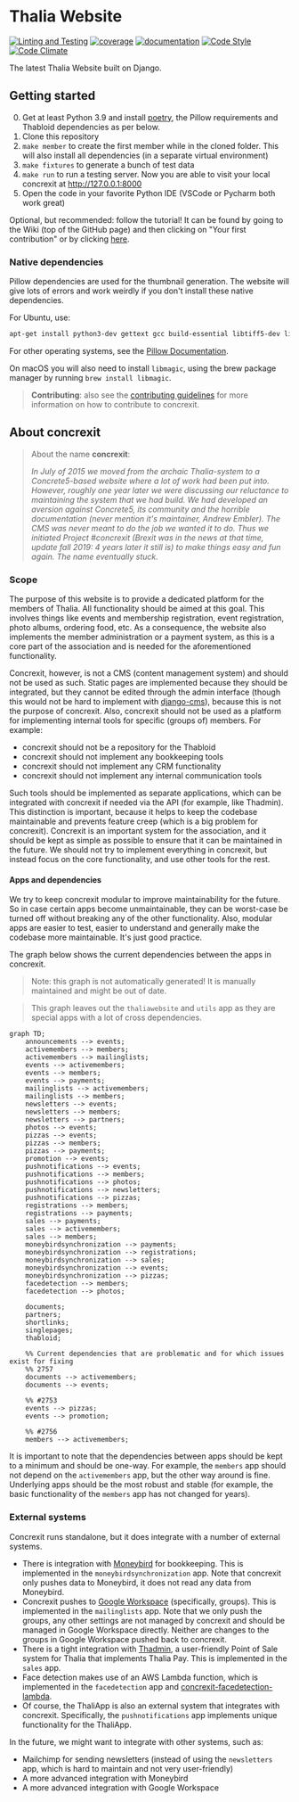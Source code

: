 # Thalia Website

[![Linting and Testing](https://github.com/svthalia/concrexit/workflows/Linting%20and%20Testing/badge.svg)](https://github.com/svthalia/concrexit/actions)
[![coverage](https://img.shields.io/badge/coverage-view-important)](https://thalia-coverage.s3.amazonaws.com/master/index.html)
[![documentation](https://img.shields.io/badge/documentation-view-blueviolet)](https://thalia-documentation.s3.amazonaws.com/master/index.html)
[![Code Style](https://img.shields.io/badge/code%20style-black-000000.svg)](https://github.com/psf/black)
[![Code Climate](https://codeclimate.com/github/svthalia/concrexit/badges/gpa.svg)](https://codeclimate.com/github/svthalia/concrexit)

The latest Thalia Website built on Django.

## Getting started

0. Get at least Python 3.9 and install [poetry](https://python-poetry.org/docs/#installation), the Pillow requirements and Thabloid dependencies as per below.
1. Clone this repository
2. `make member` to create the first member while in the cloned folder. This will also install all dependencies (in a separate virtual environment)
3. `make fixtures` to generate a bunch of test data
4. `make run` to run a testing server. Now you are able to visit your local concrexit at http://127.0.0.1:8000
5. Open the code in your favorite Python IDE (VSCode or Pycharm both work great)

Optional, but recommended: follow the tutorial! It can be found by going to the Wiki (top of the GitHub page) and then clicking on "Your first contribution" or by clicking [here](https://github.com/svthalia/concrexit/wiki/your-first-contribution).

### Native dependencies
Pillow dependencies are used for the thumbnail generation. The website will give lots of errors and work weirdly if you don't install these native dependencies.

For Ubuntu, use:

```bash
apt-get install python3-dev gettext gcc build-essential libtiff5-dev libjpeg-turbo8-dev zlib1g-dev libfreetype6-dev liblcms2-dev libwebp-dev
```

For other operating systems, see the [Pillow Documentation][pillow-install].

[pillow-install]: https://pillow.readthedocs.io/en/latest/installation.html

On macOS you will also need to install `libmagic`, using the brew package manager by running `brew install libmagic`.


> **Contributing**:
> also see the [contributing guidelines](CONTRIBUTING.md) for more information on how to contribute to concrexit.


## About concrexit

> About the name **concrexit**:
>
> _In July of 2015 we moved from the archaic Thalia-system to a Concrete5-based website where a lot of work had been put into.
> However, roughly one year later we were discussing our reluctance to maintaining the system that we had build.
> We had developed an aversion against Concrete5, its community and the horrible documentation (never mention it's maintainer, Andrew Embler).
> The CMS was never meant to do the job we wanted it to do.
> Thus we initiated Project #concrexit (Brexit was in the news at that time, update fall 2019: 4 years later it still is) to make things easy and fun again.
> The name eventually stuck._

### Scope
The purpose of this website is to provide a dedicated platform for the members of Thalia.
All functionality should be aimed at this goal.
This involves things like events and membership registration, event registration, photo albums, ordering food, etc.
As a consequence, the website also implements the member administration or a payment system, as this is a core part of the association and is needed for the aforementioned functionality.

Concrexit, however, is not a CMS (content management system) and should not be used as such.
Static pages are implemented because they should be integrated, but they cannot be edited through the admin interface (though this would not be hard to implement with [django-cms](https://www.django-cms.org/en/)), because this is not the purpose of concrexit.
Also, concrexit should not be used as a platform for implementing internal tools for specific (groups of) members.
For example:
- concrexit should not be a repository for the Thabloid
- concrexit should not implement any bookkeeping tools
- concrexit should not implement any CRM functionality
- concrexit should not implement any internal communication tools

Such tools should be implemented as separate applications, which can be integrated with concrexit if needed via the API (for example, like Thadmin).
This distinction is important, because it helps to keep the codebase maintainable and prevents feature creep (which is a big problem for concrexit).
Concrexit is an important system for the association, and it should be kept as simple as possible to ensure that it can be maintained in the future.
We should not try to implement everything in concrexit, but instead focus on the core functionality, and use other tools for the rest.

#### Apps and dependencies
We try to keep concrexit modular to improve maintainability for the future.
So in case certain apps become unmaintainable, they can be worst-case be turned off without breaking any of the other functionality.
Also, modular apps are easier to test, easier to understand and generally make the codebase more maintainable.
It's just good practice.

The graph below shows the current dependencies between the apps in concrexit.

> Note: this graph is not automatically generated! It is manually maintained and might be out of date.

> This graph leaves out the `thaliawebsite` and `utils` app as they are special apps with a lot of cross dependencies.

```mermaid
graph TD;
    announcements --> events;
    activemembers --> members;
    activemembers --> mailinglists;
    events --> activemembers;
    events --> members;
    events --> payments;
    mailinglists --> activemembers;
    mailinglists --> members;
    newsletters --> events;
    newsletters --> members;
    newsletters --> partners;
    photos --> events;
    pizzas --> events;
    pizzas --> members;
    pizzas --> payments;
    promotion --> events;
    pushnotifications --> events;
    pushnotifications --> members;
    pushnotifications --> photos;
    pushnotifications --> newsletters;
    pushnotifications --> pizzas;
    registrations --> members;
    registrations --> payments;
    sales --> payments;
    sales --> activemembers;
    sales --> members;
    moneybirdsynchronization --> payments;
    moneybirdsynchronization --> registrations;
    moneybirdsynchronization --> sales;
    moneybirdsynchronization --> events;
    moneybirdsynchronization --> pizzas;
    facedetection --> members;
    facedetection --> photos;

    documents;
    partners;
    shortlinks;
    singlepages;
    thabloid;

    %% Current dependencies that are problematic and for which issues exist for fixing
    %% 2757
    documents --> activemembers;
    documents --> events;

    %% #2753
    events --> pizzas;
    events --> promotion;

    %% #2756
    members --> activemembers;
```

It is important to note that the dependencies between apps should be kept to a minimum and should be one-way.
For example, the `members` app should not depend on the `activemembers` app, but the other way around is fine.
Underlying apps should be the most robust and stable (for example, the basic functionality of the `members` app has not changed for years).

### External systems
Concrexit runs standalone, but it does integrate with a number of external systems.

- There is integration with [Moneybird](https://www.moneybird.nl/) for bookkeeping. This is implemented in the `moneybirdsynchronization` app. Note that concrexit only pushes data to Moneybird, it does not read any data from Moneybird.
- Concrexit pushes to [Google Workspace](https://workspace.google.com/) (specifically, groups). This is implemented in the `mailinglists` app. Note that we only push the groups, any other settings are not managed by concrexit and should be managed in Google Workspace directly. Neither are changes to the groups in Google Workspace pushed back to concrexit.
- There is a tight integration with [Thadmin](https://github.com/svthalia/thadmin), a user-friendly Point of Sale system for Thalia that implements Thalia Pay. This is implemented in the `sales` app.
- Face detection makes use of an AWS Lambda function, which is implemented in the `facedetection` app and [concrexit-facedetection-lambda](https://github.com/svthalia/concrexit-facedetection-lambda).
- Of course, the ThaliApp is also an external system that integrates with concrexit. Specifically, the `pushnotifications` app implements unique functionality for the ThaliApp.

In the future, we might want to integrate with other systems, such as:

- Mailchimp for sending newsletters (instead of using the `newsletters` app, which is hard to maintain and not very user-friendly)
- A more advanced integration with Moneybird
- A more advanced integration with Google Workspace
